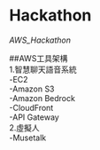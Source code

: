 # Hackathon
*AWS_Hackathon*

##AWS工具架構  
1.智慧聊天語音系統  
  -EC2  
  -Amazon S3  
  -Amazon Bedrock  
  -CloudFront  
  -API Gateway  
2.虛擬人  
  -Musetalk  
